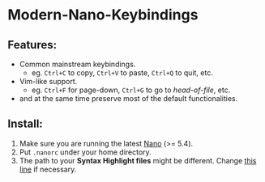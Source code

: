 # Modern-Nano-Keybindings

## Features:

- Common mainstream keybindings.
  - eg. `Ctrl+C` to copy, `Ctrl+V` to paste, `Ctrl+Q` to quit, etc.
- Vim-like support.
  - eg. `Ctrl+F` for page-down, `Ctrl+G` to go to *head-of-file*, etc.
- and at the same time preserve most of the default functionalities.

## Install:

1. Make sure you are running the latest [Nano](https://www.nano-editor.org/) (>= 5.4).
2. Put `.nanorc` under your home directory.
3. The path to your **Syntax Highlight files** might be different. Change [this line](https://github.com/davidhcefx/My-Modern-Nano-Keybindings/blob/master/.nanorc#L2) if necessary.
